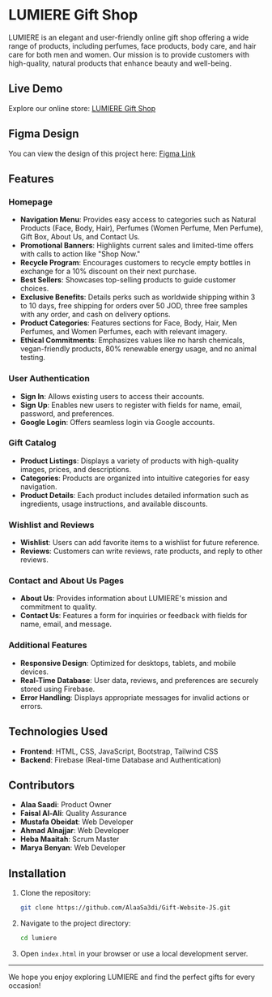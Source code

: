 # LUMIERE Gift Shop

LUMIERE is an elegant and user-friendly online gift shop offering a wide range of products, including perfumes, face products, body care, and hair care for both men and women. Our mission is to provide customers with high-quality, natural products that enhance beauty and well-being.

## Live Demo

Explore our online store: [LUMIERE Gift Shop](https://alaasa3di.github.io/Gift-Website-JS/)

## Figma Design

You can view the design of this project here: [Figma Link](https://www.figma.com/design/AJ1E9FWpWDrg6UwFDge3nc/Untitled?node-id=0-1&t=Ix5VpG3bNLpXAFQG-1)

## Features

### Homepage

- **Navigation Menu**: Provides easy access to categories such as Natural Products (Face, Body, Hair), Perfumes (Women Perfume, Men Perfume), Gift Box, About Us, and Contact Us.
- **Promotional Banners**: Highlights current sales and limited-time offers with calls to action like "Shop Now."
- **Recycle Program**: Encourages customers to recycle empty bottles in exchange for a 10% discount on their next purchase.
- **Best Sellers**: Showcases top-selling products to guide customer choices.
- **Exclusive Benefits**: Details perks such as worldwide shipping within 3 to 10 days, free shipping for orders over 50 JOD, three free samples with any order, and cash on delivery options.
- **Product Categories**: Features sections for Face, Body, Hair, Men Perfumes, and Women Perfumes, each with relevant imagery.
- **Ethical Commitments**: Emphasizes values like no harsh chemicals, vegan-friendly products, 80% renewable energy usage, and no animal testing.

### User Authentication

- **Sign In**: Allows existing users to access their accounts.
- **Sign Up**: Enables new users to register with fields for name, email, password, and preferences.
- **Google Login**: Offers seamless login via Google accounts.

### Gift Catalog

- **Product Listings**: Displays a variety of products with high-quality images, prices, and descriptions.
- **Categories**: Products are organized into intuitive categories for easy navigation.
- **Product Details**: Each product includes detailed information such as ingredients, usage instructions, and available discounts.

### Wishlist and Reviews

- **Wishlist**: Users can add favorite items to a wishlist for future reference.
- **Reviews**: Customers can write reviews, rate products, and reply to other reviews.

### Contact and About Us Pages

- **About Us**: Provides information about LUMIERE's mission and commitment to quality.
- **Contact Us**: Features a form for inquiries or feedback with fields for name, email, and message.

### Additional Features

- **Responsive Design**: Optimized for desktops, tablets, and mobile devices.
- **Real-Time Database**: User data, reviews, and preferences are securely stored using Firebase.
- **Error Handling**: Displays appropriate messages for invalid actions or errors.

## Technologies Used

- **Frontend**: HTML, CSS, JavaScript, Bootstrap, Tailwind CSS
- **Backend**: Firebase (Real-time Database and Authentication)

## Contributors

- **Alaa Saadi**: Product Owner
- **Faisal Al-Ali**: Quality Assurance
- **Mustafa Obeidat**: Web Developer
- **Ahmad Alnajjar**: Web Developer
- **Heba Maaitah**: Scrum Master
- **Marya Benyan**: Web Developer

## Installation

1. Clone the repository:
   ```bash
   git clone https://github.com/AlaaSa3di/Gift-Website-JS.git
   ```
2. Navigate to the project directory:
   ```bash
   cd lumiere
   ```
3. Open `index.html` in your browser or use a local development server.
   
---
We hope you enjoy exploring LUMIERE and find the perfect gifts for every occasion!
